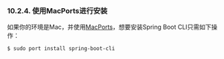 ### 10.2.4. 使用MacPorts进行安装

如果你的环境是Mac，并使用[MacPorts](http://www.macports.org/)，想要安装Spring Boot CLI只需如下操作：
```shell
$ sudo port install spring-boot-cli
```
